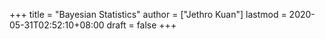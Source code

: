 +++
title = "Bayesian Statistics"
author = ["Jethro Kuan"]
lastmod = 2020-05-31T02:52:10+08:00
draft = false
+++
